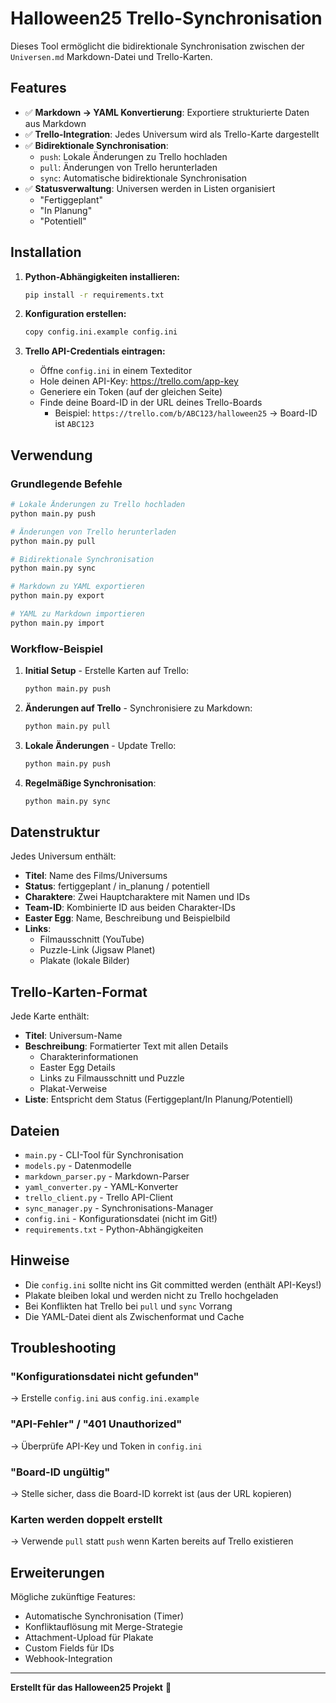 # Halloween25 Trello-Synchronisation

Dieses Tool ermöglicht die bidirektionale Synchronisation zwischen der `Universen.md` Markdown-Datei und Trello-Karten.

## Features

- ✅ **Markdown → YAML Konvertierung**: Exportiere strukturierte Daten aus Markdown
- ✅ **Trello-Integration**: Jedes Universum wird als Trello-Karte dargestellt
- ✅ **Bidirektionale Synchronisation**: 
  - `push`: Lokale Änderungen zu Trello hochladen
  - `pull`: Änderungen von Trello herunterladen
  - `sync`: Automatische bidirektionale Synchronisation
- ✅ **Statusverwaltung**: Universen werden in Listen organisiert
  - "Fertiggeplant" 
  - "In Planung"
  - "Potentiell"

## Installation

1. **Python-Abhängigkeiten installieren:**
   ```bash
   pip install -r requirements.txt
   ```

2. **Konfiguration erstellen:**
   ```bash
   copy config.ini.example config.ini
   ```

3. **Trello API-Credentials eintragen:**
   - Öffne `config.ini` in einem Texteditor
   - Hole deinen API-Key: https://trello.com/app-key
   - Generiere ein Token (auf der gleichen Seite)
   - Finde deine Board-ID in der URL deines Trello-Boards
     - Beispiel: `https://trello.com/b/ABC123/halloween25` → Board-ID ist `ABC123`

## Verwendung

### Grundlegende Befehle

```bash
# Lokale Änderungen zu Trello hochladen
python main.py push

# Änderungen von Trello herunterladen
python main.py pull

# Bidirektionale Synchronisation
python main.py sync

# Markdown zu YAML exportieren
python main.py export

# YAML zu Markdown importieren
python main.py import
```

### Workflow-Beispiel

1. **Initial Setup** - Erstelle Karten auf Trello:
   ```bash
   python main.py push
   ```

2. **Änderungen auf Trello** - Synchronisiere zu Markdown:
   ```bash
   python main.py pull
   ```

3. **Lokale Änderungen** - Update Trello:
   ```bash
   python main.py push
   ```

4. **Regelmäßige Synchronisation**:
   ```bash
   python main.py sync
   ```

## Datenstruktur

Jedes Universum enthält:

- **Titel**: Name des Films/Universums
- **Status**: fertiggeplant / in_planung / potentiell
- **Charaktere**: Zwei Hauptcharaktere mit Namen und IDs
- **Team-ID**: Kombinierte ID aus beiden Charakter-IDs
- **Easter Egg**: Name, Beschreibung und Beispielbild
- **Links**: 
  - Filmausschnitt (YouTube)
  - Puzzle-Link (Jigsaw Planet)
  - Plakate (lokale Bilder)

## Trello-Karten-Format

Jede Karte enthält:

- **Titel**: Universum-Name
- **Beschreibung**: Formatierter Text mit allen Details
  - Charakterinformationen
  - Easter Egg Details
  - Links zu Filmausschnitt und Puzzle
  - Plakat-Verweise
- **Liste**: Entspricht dem Status (Fertiggeplant/In Planung/Potentiell)

## Dateien

- `main.py` - CLI-Tool für Synchronisation
- `models.py` - Datenmodelle
- `markdown_parser.py` - Markdown-Parser
- `yaml_converter.py` - YAML-Konverter
- `trello_client.py` - Trello API-Client
- `sync_manager.py` - Synchronisations-Manager
- `config.ini` - Konfigurationsdatei (nicht im Git!)
- `requirements.txt` - Python-Abhängigkeiten

## Hinweise

- Die `config.ini` sollte nicht ins Git committed werden (enthält API-Keys!)
- Plakate bleiben lokal und werden nicht zu Trello hochgeladen
- Bei Konflikten hat Trello bei `pull` und `sync` Vorrang
- Die YAML-Datei dient als Zwischenformat und Cache

## Troubleshooting

### "Konfigurationsdatei nicht gefunden"
→ Erstelle `config.ini` aus `config.ini.example`

### "API-Fehler" / "401 Unauthorized"
→ Überprüfe API-Key und Token in `config.ini`

### "Board-ID ungültig"
→ Stelle sicher, dass die Board-ID korrekt ist (aus der URL kopieren)

### Karten werden doppelt erstellt
→ Verwende `pull` statt `push` wenn Karten bereits auf Trello existieren

## Erweiterungen

Mögliche zukünftige Features:
- Automatische Synchronisation (Timer)
- Konfliktauflösung mit Merge-Strategie
- Attachment-Upload für Plakate
- Custom Fields für IDs
- Webhook-Integration

---

**Erstellt für das Halloween25 Projekt** 🎃

